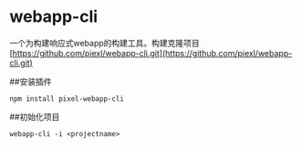 # webapp-cli
一个为构建响应式webapp的构建工具。构建克隆项目[https://github.com/piexl/webapp-cli.git](https://github.com/piexl/webapp-cli.git)

##安装插件

`npm install pixel-webapp-cli`

##初始化项目

`webapp-cli -i <projectname>`
